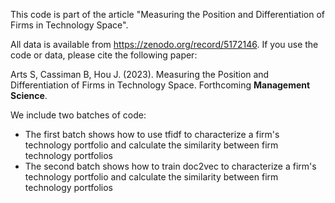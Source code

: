 This code is part of the article "Measuring the Position and Differentiation of Firms in Technology Space".

All data is available from https://zenodo.org/record/5172146. 
If you use the code or data, please cite the following paper:

Arts S, Cassiman B, Hou J. (2023). Measuring the Position and Differentiation of Firms in Technology Space. Forthcoming **Management Science**. 

We include two batches of code:

- The first batch shows how to use tfidf to characterize a firm's technology portfolio and calculate the similarity between firm technology portfolios
- The second batch shows how to train doc2vec to characterize a firm's technology portfolio and calculate the similarity between firm technology portfolios
